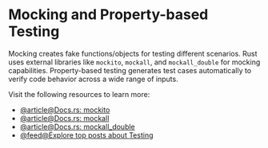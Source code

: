 # Mocking and Property-based Testing

Mocking creates fake functions/objects for testing different scenarios. Rust uses external libraries like `mockito`, `mockall`, and `mockall_double` for mocking capabilities. Property-based testing generates test cases automatically to verify code behavior across a wide range of inputs.

Visit the following resources to learn more:

- [@article@Docs.rs: mockito](https://docs.rs/mockito/latest/mockito/)
- [@article@Docs.rs: mockall](https://docs.rs/mockall/latest/mockall/)
- [@article@Docs.rs: mockall\_double](https://docs.rs/mockall_double/latest/mockall_double/)
- [@feed@Explore top posts about Testing](https://app.daily.dev/tags/testing?ref=roadmapsh)
